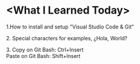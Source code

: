 <p>
<h1>&lt;What I Learned Today&gt;</h1>
</p>
<p>1.How to install and setup &quot;Visual Studio Code &amp; Git&quot;</p>
<p>2. Special characters for examples&#44; &#191;Hola, World&#63;</p>
<p>3.
Copy on Git Bash&#58; Ctrl&#43;Insert<br>
Paste on Git Bash&#58; Shift&#43;Insert</p>
